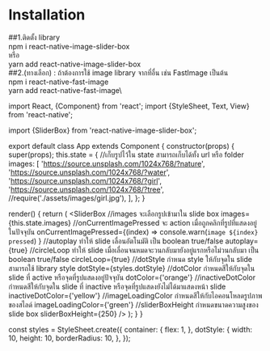 # Installation
##1.ติดตั้ง library \
  npm i react-native-image-slider-box\
  หรือ\
  yarn add react-native-image-slider-box\
##2.(ทางเลือก) : ถ้าต้องการใช้ image library จากที่อื่น เช่น FastImage เป็นต้น\
npm i react-native-fast-image\
yarn add react-native-fast-image\


import React, {Component} from 'react';
import {StyleSheet, Text, View} from 'react-native';

import {SliderBox} from 'react-native-image-slider-box';

export default class App extends Component {
  constructor(props) {
    super(props);
    this.state = {
      //เก็บรูปไว้ใน state สามารถเก็บได้ทั้ง url หรือ folder
      images: [
        'https://source.unsplash.com/1024x768/?nature',
        'https://source.unsplash.com/1024x768/?water',
        'https://source.unsplash.com/1024x768/?girl',
        'https://source.unsplash.com/1024x768/?tree',
        //require('./assets/images/girl.jpg'),
      ],
    };
  }

  render() {
    return (
      <View style={styles.container}>
        <SliderBox
          //images จะเลือกรูปเข้ามาใน slide box
          images={this.state.images}
          //onCurrentImagePressed จะ action เมื่อถูกคลิกที่รูปที่แสดงอยู่ในปัจจุบัน
          onCurrentImagePressed={(index) =>
            console.warn(`image ${index} pressed`)
          }
          //autoplay ทำให้ slide เลื่อนอัตโนมัติ เป็น boolean true/false
          autoplay={true}
          //circleLoop ทำให้ slide เมื่อเลื่อนจนหมดจะวนกลับมายังอยู่แรกหรือไม่วนกลับมา เป็น boolean true/false
          circleLoop={true}
          //dotStyle กำหนด style ให้กับจุดใน slide  สามารถใช้ library style
          dotStyle={styles.dotStyle}
          //dotColor กำหนดสีให้กับจุดใน slide ที่ active หรือจุดที่รูปแสดงอยู่ปัจจุบัน
          dotColor={'orange'}
          //inactiveDotColor กำหนดสีให้กับจุดใน slide ที่ inactive หรือจุดที่รูปแสดงยังไม่ได้มาแสดงหน้า slide
          inactiveDotColor={'yellow'}
          //imageLoadingColor กำหนดสีให้กับไอคอนโหลดรูปภาพของสไลด์
          imageLoadingColor={'green'}
          //sliderBoxHeight กำหนดขนาดความสูงของ slide box
          sliderBoxHeight={250}
        />
      </View>
    );
  }
}

const styles = StyleSheet.create({
  container: {
    flex: 1,
  },
  dotStyle: {
    width: 10,
    height: 10,
    borderRadius: 10,
  },
});



